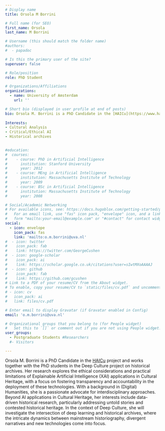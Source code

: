 ```yaml
---
# Display name
title: Orsola M Borrini

# Full name (for SEO)
first_name: Orsola 
last_name: M Borrini 

# Username (this should match the folder name)
#authors:
#  - papadoc

# Is this the primary user of the site?
superuser: false

# Role/position
role: PhD Student

# Organizations/Affiliations
organizations:
  - name: University of Amsterdam
    url: ''

# Short bio (displayed in user profile at end of posts)
bio: Orsola M. Borrini is a PhD Candidate in the [HAICu](https://www.haicu.science/) project and works together with the PhD students in the Deep Culture project on historical archives. 
 
Interests:
- Cultural Analysis
- Critical/Ethical AI
- Historical archives
 

#education:
#  courses:
#    - course: PhD in Artificial Intelligence
#      institution: Stanford University
#      year: 2012
#    - course: MEng in Artificial Intelligence
#      institution: Massachusetts Institute of Technology
#      year: 2009
#    - course: BSc in Artificial Intelligence
#      institution: Massachusetts Institute of Technology
#      year: 2008

# Social/Academic Networking
# For available icons, see: https://docs.hugoblox.com/getting-started/page-builder/#icons
#   For an email link, use "fas" icon pack, "envelope" icon, and a link in the
#   form "mailto:your-email@example.com" or "#contact" for contact widget.
social:
  - icon: envelope
    icon_pack: fas
    link: 'mailto:o.m.borrini@uva.nl'
#  - icon: twitter
#    icon_pack: fab
#    link: https://twitter.com/GeorgeCushen
#  - icon: google-scholar
#    icon_pack: ai
#    link: https://scholar.google.co.uk/citations?user=sIwtMXoAAAAJ
#  - icon: github
#    icon_pack: fab
#    link: https://github.com/gcushen
# Link to a PDF of your resume/CV from the About widget.
# To enable, copy your resume/CV to `static/files/cv.pdf` and uncomment the lines below.
# - icon: cv
#   icon_pack: ai
#   link: files/cv.pdf

# Enter email to display Gravatar (if Gravatar enabled in Config)
email: 'o.m.borrini@uva.nl'

# Organizational groups that you belong to (for People widget)
#   Set this to `[]` or comment out if you are not using People widget.
user_groups:
  - Postgraduate Students #Researchers
  #- Visitors

---
```

Orsola M. Borrini is a PhD Candidate in the [HAICu](https://www.haicu.science/) project and works together with the PhD students in the Deep Culture project on historical archives. Her research explores the ethical considerations and practical limitations of Explainable Artificial Intelligence (XAI) applications in Cultural Heritage, with a focus on fostering transparency and accountability in the deployment of these technologies. With a background in (Digital) Humanities, she is a passionate advocate for interdisciplinary approaches. Beyond AI applications in Cultural Heritage, her interests include data-driven historical research, particularly addressing untold stories and contested historical heritage. In the context of Deep Culture, she will investigate the intersection of deep learning and historical archives, where the intricate dynamics between mainstream historiography, divergent narratives and new technologies come into focus.